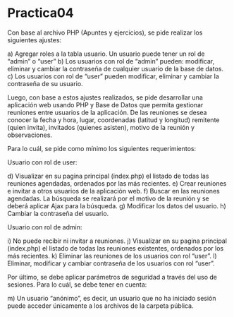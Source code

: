 # Practica04
 Con base al archivo PHP (Apuntes y ejercicios), se pide realizar los siguientes ajustes: 
 
a) Agregar roles a la tabla usuario. Un usuario puede tener un rol de “admin” o “user” b) Los usuarios con rol de “admin” pueden: modificar, eliminar y cambiar la contraseña de cualquier usuario de la base de datos. c) Los usuarios con rol de “user” pueden modificar, eliminar y cambiar la contraseña de su usuario. 
 
Luego, con base a estos ajustes realizados, se pide desarrollar una aplicación web usando PHP y Base de Datos que permita gestionar reuniones entre usuarios de la aplicación. De las reuniones se desea conocer la fecha y hora, lugar, coordenadas (latitud y longitud) remitente (quien invita), invitados (quienes asisten), motivo de la reunión y observaciones.  
 
Para lo cuál, se pide como mínimo los siguientes requerimientos: 
 
Usuario con  rol de user: 
 
d) Visualizar en su pagina principal (index.php) el listado de todas las reuniones agendadas, ordenados por las más recientes. e) Crear reuniones e invitar a otros usuarios de la aplicación web. f) Buscar en las reuniones agendadas. La búsqueda se realizará por el motivo de la reunión y se deberá aplicar Ajax para la búsqueda. g) Modificar los datos del usuario. h) Cambiar la contraseña del usuario. 
 
Usuario con rol de admin: 
 
i) No puede recibir ni invitar a reuniones. j) Visualizar en su pagina principal (index.php) el listado de todas las reuniones existentes, ordenados por los más recientes. k) Eliminar las reuniones de los usuarios con rol “user”. l) Eliminar, modificar y cambiar contraseña de los usuarios con rol “user”. 
 
Por último, se debe aplicar parámetros de seguridad a través del uso de sesiones. Para lo cuál, se debe tener en cuenta: 
 
m) Un usuario “anónimo”, es decir, un usuario que no ha iniciado sesión puede acceder únicamente a los archivos de la carpeta pública. 

